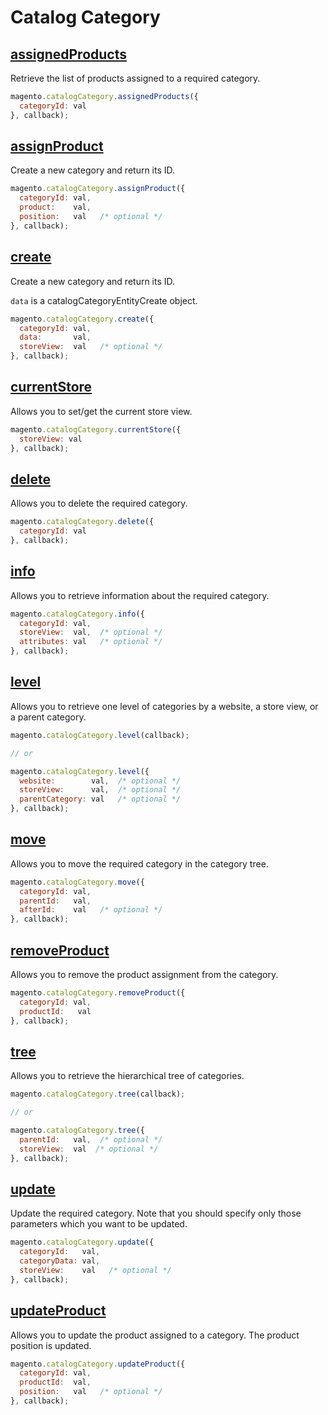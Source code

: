 # Catalog Category

## [assignedProducts](http://www.magentocommerce.com/api/soap/catalog/catalogCategory/catalog_category.assignedProducts.html)

Retrieve the list of products assigned to a required category.

```js
magento.catalogCategory.assignedProducts({
  categoryId: val
}, callback);
```

## [assignProduct](http://www.magentocommerce.com/api/soap/catalog/catalogCategory/catalog_category.assignProduct.html)

Create a new category and return its ID.

```js
magento.catalogCategory.assignProduct({
  categoryId: val,
  product:    val,
  position:   val   /* optional */
}, callback);
```

## [create](http://www.magentocommerce.com/api/soap/catalog/catalogCategory/catalog_category.create.html)

Create a new category and return its ID.

`data` is a catalogCategoryEntityCreate object.

```js
magento.catalogCategory.create({
  categoryId: val,
  data:       val,
  storeView:  val   /* optional */
}, callback);
```

## [currentStore](http://www.magentocommerce.com/api/soap/catalog/catalogCategory/catalog_category.currentStore.html)

Allows you to set/get the current store view.

```js
magento.catalogCategory.currentStore({
  storeView: val
}, callback);
```

## [delete](http://www.magentocommerce.com/api/soap/catalog/catalogCategory/catalog_category.delete.html)

Allows you to delete the required category.

```js
magento.catalogCategory.delete({
  categoryId: val
}, callback);
```

## [info](http://www.magentocommerce.com/api/soap/catalog/catalogCategory/catalog_category.info.html)

Allows you to retrieve information about the required category.

```js
magento.catalogCategory.info({
  categoryId: val,
  storeView:  val,  /* optional */
  attributes: val   /* optional */
}, callback);
```

## [level](http://www.magentocommerce.com/api/soap/catalog/catalogCategory/catalog_category.level.html)

Allows you to retrieve one level of categories by a website, a store view, or a parent category.

```js
magento.catalogCategory.level(callback);

// or

magento.catalogCategory.level({
  website:        val,  /* optional */
  storeView:      val,  /* optional */
  parentCategory: val   /* optional */
}, callback);
```

## [move](http://www.magentocommerce.com/api/soap/catalog/catalogCategory/catalog_category.move.html)

Allows you to move the required category in the category tree.

```js
magento.catalogCategory.move({
  categoryId: val,
  parentId:   val,
  afterId:    val   /* optional */
}, callback);
```

## [removeProduct](http://www.magentocommerce.com/api/soap/catalog/catalogCategory/catalog_category.removeProduct.html)

Allows you to remove the product assignment from the category.

```js
magento.catalogCategory.removeProduct({
  categoryId: val,
  productId:   val
}, callback);
```

## [tree](http://www.magentocommerce.com/api/soap/catalog/catalogCategory/catalog_category.tree.html)

Allows you to retrieve the hierarchical tree of categories.

```js
magento.catalogCategory.tree(callback);

// or

magento.catalogCategory.tree({
  parentId:   val,  /* optional */
  storeView:  val  /* optional */
}, callback);
```

## [update](http://www.magentocommerce.com/api/soap/catalog/catalogCategory/catalog_category.update.html)

Update the required category. Note that you should specify only those parameters which you want to be updated.

```js
magento.catalogCategory.update({
  categoryId:   val,
  categoryData: val,
  storeView:    val   /* optional */
}, callback);
```

## [updateProduct](http://www.magentocommerce.com/api/soap/catalog/catalogCategory/catalog_category.updateProduct.html)

Allows you to update the product assigned to a category. The product position is updated.

```js
magento.catalogCategory.updateProduct({
  categoryId: val,
  productId:  val,
  position:   val   /* optional */
}, callback);
```
